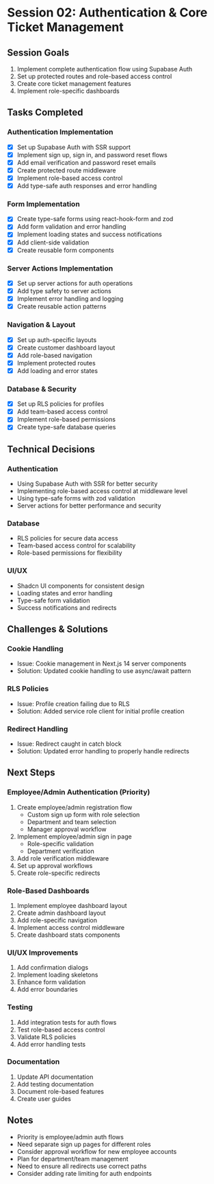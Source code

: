 # Session 02: Authentication & Core Ticket Management

## Session Goals
1. Implement complete authentication flow using Supabase Auth
2. Set up protected routes and role-based access control
3. Create core ticket management features
4. Implement role-specific dashboards

## Tasks Completed

### Authentication Implementation
- [x] Set up Supabase Auth with SSR support
- [x] Implement sign up, sign in, and password reset flows
- [x] Add email verification and password reset emails
- [x] Create protected route middleware
- [x] Implement role-based access control
- [x] Add type-safe auth responses and error handling

### Form Implementation
- [x] Create type-safe forms using react-hook-form and zod
- [x] Add form validation and error handling
- [x] Implement loading states and success notifications
- [x] Add client-side validation
- [x] Create reusable form components

### Server Actions Implementation
- [x] Set up server actions for auth operations
- [x] Add type safety to server actions
- [x] Implement error handling and logging
- [x] Create reusable action patterns

### Navigation & Layout
- [x] Set up auth-specific layouts
- [x] Create customer dashboard layout
- [x] Add role-based navigation
- [x] Implement protected routes
- [x] Add loading and error states

### Database & Security
- [x] Set up RLS policies for profiles
- [x] Add team-based access control
- [x] Implement role-based permissions
- [x] Create type-safe database queries

## Technical Decisions

### Authentication
- Using Supabase Auth with SSR for better security
- Implementing role-based access control at middleware level
- Using type-safe forms with zod validation
- Server actions for better performance and security

### Database
- RLS policies for secure data access
- Team-based access control for scalability
- Role-based permissions for flexibility

### UI/UX
- Shadcn UI components for consistent design
- Loading states and error handling
- Type-safe form validation
- Success notifications and redirects

## Challenges & Solutions

### Cookie Handling
- Issue: Cookie management in Next.js 14 server components
- Solution: Updated cookie handling to use async/await pattern

### RLS Policies
- Issue: Profile creation failing due to RLS
- Solution: Added service role client for initial profile creation

### Redirect Handling
- Issue: Redirect caught in catch block
- Solution: Updated error handling to properly handle redirects

## Next Steps

### Employee/Admin Authentication (Priority)
1. Create employee/admin registration flow
   - Custom sign up form with role selection
   - Department and team selection
   - Manager approval workflow
2. Implement employee/admin sign in page
   - Role-specific validation
   - Department verification
3. Add role verification middleware
4. Set up approval workflows
5. Create role-specific redirects

### Role-Based Dashboards
1. Implement employee dashboard layout
2. Create admin dashboard layout
3. Add role-specific navigation
4. Implement access control middleware
5. Create dashboard stats components

### UI/UX Improvements
1. Add confirmation dialogs
2. Implement loading skeletons
3. Enhance form validation
4. Add error boundaries

### Testing
1. Add integration tests for auth flows
2. Test role-based access control
3. Validate RLS policies
4. Add error handling tests

### Documentation
1. Update API documentation
2. Add testing documentation
3. Document role-based features
4. Create user guides

## Notes
- Priority is employee/admin auth flows
- Need separate sign up pages for different roles
- Consider approval workflow for new employee accounts
- Plan for department/team management
- Need to ensure all redirects use correct paths
- Consider adding rate limiting for auth endpoints 